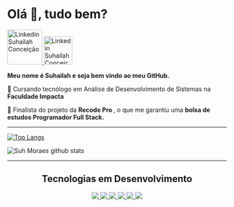 # Olá :wave:, tudo bem?
  

<p>
  <a href="https://www.linkedin.com/in/suhailah-concei%C3%A7%C3%A3o-43069a150/">
    <img src="https://img.shields.io/badge/-LinkedIn-blue?style=flat-square&logo=Linkedin&logoColor=white&link=https://www.linkedin.com/in/suhailah-concei%C3%A7%C3%A3o-43069a150/"
         alt ="Linkedin Suhailah Conceição"
         width="80px"
         style="border-radius: 3px";>
   </a>
  <a href="mailto:dev.suhmoraes@gmail.com">
    <img src="https://img.shields.io/badge/-Gmail-c14438?style=flat-square&logo=Gmail&logoColor=white&link=mailto:dev.suhmoraes@gmail.com"
         alt ="Linkedin Suhailah Conceição"
         width="65px"
         style="border-radius: 3px";>
   </a>   
  </p>  

<p><b>Meu nome é Suhailah e seja bem vindo ao meu GitHub.</b></p> 


<p>🚀 Cursando tecnólogo em Análise de Desenvolvimento de Sistemas na <b>Faculdade Impacta</b> </p>
<p>🚀 Finalista do projeto da <b> Recode Pro </b>, o que me garantiu uma <b>bolsa de estudos Programador Full Stack.</b></p>


  
  <hr>
 


   [![Top Langs](https://github-readme-stats.vercel.app/api/top-langs/?username=suhmoraes&layout=compact)](https://github.com/suhmoraes/github-readme-stats)
   
   ![Suh Moraes github stats](https://github-readme-stats.vercel.app/api?username=suhmoraes&theme=tokyonight&show_icons=true) 
   
   

<hr>


<h2 align="center"> Tecnologias em Desenvolvimento </h2>

<p align="center">
  
  <a href="https://www.w3schools.com/html/">
    <img src="https://icongr.am/devicon/html5-original-wordmark.svg?size=50&color=currentColor">
    
  <a href="https://www.w3schools.com/css/">
     <img src="https://icongr.am/devicon/css3-original-wordmark.svg?size=50&color=currentColor"     
  <a href="https://developer.mozilla.org/pt-BR/docs/Aprender/JavaScript">
      <img src="https://icongr.am/devicon/javascript-original.svg?size=50&color=currentColor">      
  <a href="https://git-scm.com/">
         <img src="https://icongr.am/devicon/git-original.svg?size=50&color=currentColor">
   <a href ="https://www.mysql.com/">
         <img src="https://icongr.am/devicon/mysql-original-wordmark.svg?size=50&color=currentColor">       
   <a href="https://github.com/">
         <img src="https://icongr.am/devicon/github-original-wordmark.svg?size=50&color=currentColor">
     
  </p>
       
       
 
     
     
     
     
     
     
     
     
     
     
     
     
     
     
     
     
     
     
     
     
     
     
     
     
     


  
   

